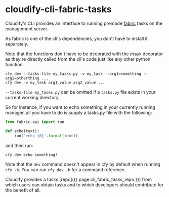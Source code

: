 cloudify-cli-fabric-tasks
=========================

Cloudify's CLI provides an interface to running premade [fabric](http://www.fabfile.org/) tasks on the management server.

As fabric is one of the cli's dependencies, you don't have to install it separately.

Note that the functions don't have to be decorated with the `@task` decorator as they're directly called from the cli's code just like any other python function.

```shell
cfy dev --tasks-file my_tasks.py -v my_task --arg1=something --arg2=otherthing ...
cfy dev -v my_task arg1_value arg2_value ...
```

`--tasks-file my_tasks.py` can be omitted if a `tasks.py` file exists in your current working directory.

So for instance, if you want to echo something in your currently running manager, all you have to do is supply a tasks.py file with the following:

```python
from fabric.api import run

def echo(text):
    run('echo {0}'.format(text))
```

and then run:
```shell
cfy dev echo something!
```

Note that the `dev` command doesn't appear in cfy by default when running `cfy -h`.
You can run `cfy dev -h` for a command reference.

Cloudify provides a tasks [repo]({{ page.cli_fabric_tasks_repo }}) from which users can obtain tasks and to which developers should contribute for the benefit of all.
